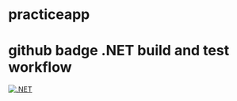 # practiceapp

# github badge .NET build and test workflow
[![.NET](https://github.com/adamobrennan/practiceapp/actions/workflows/dotnet2.yml/badge.svg?branch=main)](https://github.com/adamobrennan/practiceapp/actions/workflows/dotnet2.yml)
